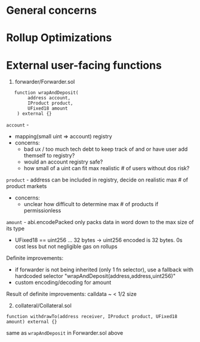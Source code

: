 # General concerns

# Rollup Optimizations


# External user-facing functions

1) forwarder/Forwarder.sol

```
   function wrapAndDeposit(
        address account, 
        IProduct product,
        UFixed18 amount
    ) external {}
```

`account` - 
  - mapping(small uint => account) registry 
  - concerns: 
    - bad ux / too much tech debt to keep track of and or have user add themself to registry?
    - would an account registry safe? 
    - how small of a uint can fit max realistic # of users without dos risk? 
  
`product` - address can be included in registry, decide on realistic max # of product markets
  - concerns:
    - unclear how difficult to determine max # of products if permissionless
  
`amount` - abi.encodePacked only packs data in word down to the max size of its type  
  - UFixed18 == uint256 ... 32 bytes -> uint256 encoded is 32 bytes. 0s cost less but not negligible gas on rollups



Definite improvements:
  - if forwarder is not being inherited (only 1 fn selector), use a fallback with hardcoded selector "wrapAndDeposit(address,address,uint256)"
  - custom encoding/decoding for amount
  
Result of definite improvements: calldata ~ < 1/2 size


2) collateral/Collateral.sol 

```
function withdrawTo(address receiver, IProduct product, UFixed18 amount) external {}
```

same as `wrapAndDeposit` in Forwarder.sol above


